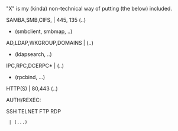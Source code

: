 "X" is my (kinda) non-technical way of putting (the below) included.

SAMBA,SMB,CIFS, | 445, 135 (..)
- (smbclient, smbmap, ..)


AD,LDAP,WKGROUP,DOMAINS | (..)
- (ldapsearch, ..)

IPC,RPC,DCERPC* | (..)
- (rpcbind, ...)


HTTP(S) | 80,443 (..)





AUTH/REXEC:

SSH
TELNET
FTP
RDP

     | (...)

